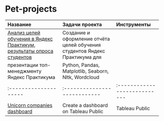 # Pet-projects
| Название | Задачи проекта | Инструменты |
| :-------------------- |:---------------------------|:---------------------------|
| [Анализ целей обучения в Яндекс Практикум, результаты опроса студентов](https://github.com/AleksandrK86/Pet-projects/tree/main/Hackathon_march_23) | Создание и оформление отчёта целей обучения студентов Яндекс Практикума для
презентации топ-менеджменту Яндекс Практикума | Python, Pandas, Matplotlib, Seaborn, Nltk, Wordcloud |
| :-------------------- |:---------------------------|:---------------------------|
| [Unicorn companies dashboard](https://github.com/AleksandrK86/Pet-projects/tree/main/Unicorn%20Companies%20Dashboard) | Create a dashboard on Tableau Public  | Tableau Public |

